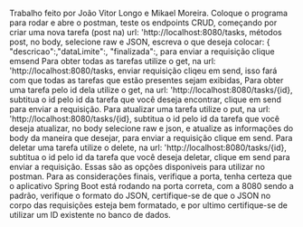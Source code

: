 Trabalho feito por João Vitor Longo e Mikael Moreira.
Coloque o programa para rodar e abre o postman, teste os endpoints CRUD, começando por criar uma nova tarefa (post na) url: 'http://localhost:8080/tasks, métodos post, no body, selecione raw e JSON, escreva o que deseja colocar: { "descricao":,"dataLimite":, "finalizada":,
para enviar a requisição clique emsend
Para obter todas as tarefas utilize o get, na url: 'http://localhost:8080/tasks, enviar requisição cliqeu em send, isso fará com que todas as tarefas que estão presentes sejam exibidas, 
Para obter uma tarefa pelo id dela utilize o get, na url: 'http://localhost:8080/tasks/{id}, subtitua o id pelo id da tarefa que você deseja encontrar, clique em send para enviar a requisição.
Para atualizar uma tarefa utilize o put, na url: 'http://localhost:8080/tasks/{id}, subtitua o id pelo id da tarefa que você deseja atualizar, no body selecione raw e json, e atualize as informações do body da maneira que desejar, para enviar a requisição clique em send.
Para deletar uma tarefa utilize o delete, na url: 'http://localhost:8080/tasks/{id}, subtitua o id pelo id da tarefa que você deseja deletar, clique em send para enviar a requisição.
Essas são as opções disponiveis para utilizar no postman. Para as considerações finais, verifique a porta, tenha certeza que o aplicativo Spring Boot está rodando na porta correta, com a 8080 sendo a padrão, verifique o formato do JSON, 
certifique-se de que o JSON no corpo das requisições esteja bem formatado, e por ultimo certifique-se de utilizar um ID existente no banco de dados.
